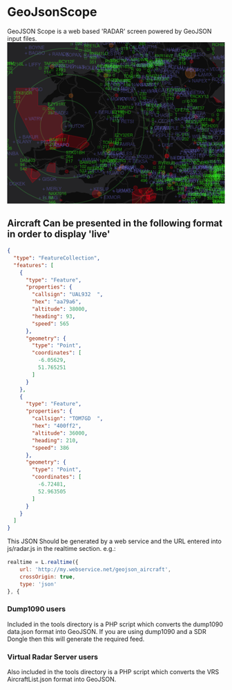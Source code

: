 # GeoJsonScope

GeoJSON Scope is a web based 'RADAR' screen powered by GeoJSON input files. 
![screenshot](https://raw.githubusercontent.com/Surfrdan/GeoJsonScope/master/docs/screenshot.png)

## Aircraft Can be presented in the following format in order to display 'live' 

```json
{
  "type": "FeatureCollection",
  "features": [
    {
      "type": "Feature",
      "properties": {
        "callsign": "UAL932  ",
        "hex": "aa79a6",
        "altitude": 38000,
        "heading": 93,
        "speed": 565
      },
      "geometry": {
        "type": "Point",
        "coordinates": [
          -6.05629,
          51.765251
        ]
      }
    },
    {
      "type": "Feature",
      "properties": {
        "callsign": "TOM7GD  ",
        "hex": "400ff2",
        "altitude": 36000,
        "heading": 210,
        "speed": 386
      },
      "geometry": {
        "type": "Point",
        "coordinates": [
          -6.72481,
          52.963505
        ]
      }
    }
  ]
}
```

This JSON Should be generated by a web service and the URL entered into js/radar.js in the realtime section. e.g.:

```javascript
realtime = L.realtime({
    url: 'http://my.webservice.net/geojson_aircraft',
    crossOrigin: true,
    type: 'json'
}, {
```

### Dump1090 users
Included in the tools directory is a PHP script which converts the dump1090 data.json format into GeoJSON. If you are using dump1090 and a SDR Dongle then this will generate the required feed.

### Virtual Radar Server users
Also included in the tools directory is a PHP script which converts the VRS AircraftList.json format into GeoJSON. 
